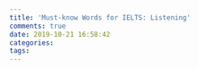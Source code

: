```yaml
---
title: 'Must-know Words for IELTS: Listening'
comments: true
date: 2019-10-21 16:58:42
categories:
tags:
---
```

